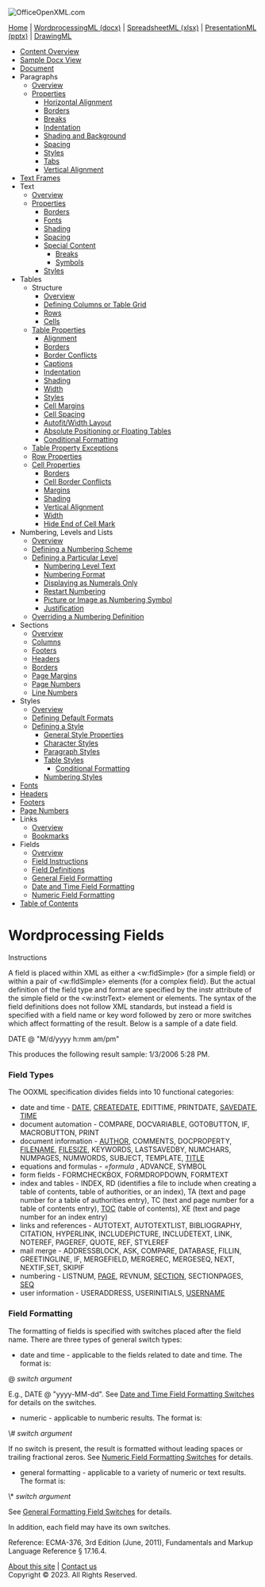 ![OfficeOpenXML.com](images/banner1.png)

[Home](index.md) | [WordprocessingML (docx)](anatomyofOOXML.md) | [SpreadsheetML (xlsx)](anatomyofOOXML-xlsx.md) | [PresentationML (pptx)](anatomyofOOXML-pptx.md) | [DrawingML](drwOverview.md)

- [Content Overview](WPcontentOverview.md)
- [Sample Docx View](WPsampleDoc.md)
- [Document](WPdocument.md)
- Paragraphs
  - [Overview](WPparagraph.md)
  - [Properties](WPparagraphProperties.md)
    - [Horizontal Alignment](WPalignment.md)
    - [Borders](WPborders.md)
    - [Breaks](WPtextSpecialContent-break.md)
    - [Indentation](WPindentation.md)
    - [Shading and Background](WPshading.md)
    - [Spacing](WPspacing.md)
    - [Styles](WPstyleParStyles.md)
    - [Tabs](WPtab.md)
    - [Vertical Alignment](WPborders.md)
- [Text Frames](WPparagraph-textFrames.md)
- Text
  - [Overview](WPtext.md)
  - [Properties](WPtextFormatting.md)
    - [Borders](WPtextBorders.md)
    - [Fonts](WPtextFonts.md)
    - [Shading](WPtextShading.md)
    - [Spacing](WPtextSpacing.md)
    - [Special Content](WPtextSpecialContent.md)
      - [Breaks](WPtextSpecialContent-break.md)
      - [Symbols](WPtextSpecialContent-symbol.md)
    - [Styles](WPstyleCharStyles.md)
- Tables
  - Structure
    - [Overview](WPtable.md)
    - [Defining Columns or Table Grid](WPtableGrid.md)
    - [Rows](WPtableRow.md)
    - [Cells](WPtableCell.md)
  - [Table Properties](WPtableProperties.md)
    - [Alignment](WPtableAlignment.md)
    - [Borders](WPtableBorders.md)
    - [Border Conflicts](WPtableCellBorderConflicts.md)
    - [Captions](WPtableCaption.md)
    - [Indentation](WPtableIndent.md)
    - [Shading](WPtableShading.md)
    - [Width](WPtableWidth.md)
    - [Styles](WPstyleTableStyles.md)
    - [Cell Margins](WPtableCellMargins.md)
    - [Cell Spacing](WPtableCellSpacing.md)
    - [Autofit/Width Layout](WPtableLayout.md)
    - [Absolute Positioning or Floating Tables](WPfloatingTables.md)
    - [Conditional Formatting](WPtblLook.md)
  - [Table Property Exceptions](WPtablePropertyExceptions.md)
  - [Row Properties](WPtableRowProperties.md)
  - [Cell Properties](WPtableCellProperties.md)
    - [Borders](WPtableCellProperties-Borders.md)
    - [Cell Border Conflicts](WPtableCellBorderConflicts.md)
    - [Margins](WPtableCellProperties-Margins.md)
    - [Shading](WPtableCellProperties-Shading.md)
    - [Vertical Alignment](WPtableCellProperties-verticalAlignment.md)
    - [Width](WPtableCellProperties-Width.md)
    - [Hide End of Cell Mark](WPhideMark.md)
- Numbering, Levels and Lists
  - [Overview](WPnumbering.md)
  - [Defining a Numbering Scheme](WPnumberingAbstractNum.md)
  - [Defining a Particular Level](WPnumberingLvl.md)
    - [Numbering Level Text](WPnumberingLevelText.md)
    - [Numbering Format](WPnumbering-numFmt.md)
    - [Displaying as Numerals Only](WPnumbering-isLgl.md)
    - [Restart Numbering](WPnumbering-restart.md)
    - [Picture or Image as Numbering Symbol](WPnumbering-imagesAsSymbol.md)
    - [Justification](WPnumbering-lvlJc.md)
  - [Overriding a Numbering Definition](WPnumberingOverride.md)
- Sections
  - [Overview](WPsection.md)
  - [Columns](WPsectionCols.md)
  - [Footers](WPsectionFooterReference.md)
  - [Headers](WPsectionHeaderReference.md)
  - [Borders](WPsectionBorders.md)
  - [Page Margins](WPsectionPgMar.md)
  - [Page Numbers](WPSectionPgNumType.md)
  - [Line Numbers](WPsectionLineNumbering.md)
- Styles
  - [Overview](WPstyles.md)
  - [Defining Default Formats](WPstyleDefaults.md)
  - [Defining a Style](WPstyle.md)
    - [General Style Properties](WPstyleGenProps.md)
    - [Character Styles](WPstyleCharStyles.md)
    - [Paragraph Styles](WPstyleParStyles.md)
    - [Table Styles](WPstyleTableStyles.md)
      - [Conditional Formatting](WPstyleTableStylesCond.md)
    - [Numbering Styles](WPstyleNumStyles.md)
- [Fonts](WPfonts.md)
- [Headers](WPheaders.md)
- [Footers](WPfooters.md)
- [Page Numbers](WPSectionPgNumType.md)
- Links
  - [Overview](WPhyperlink.md)
  - [Bookmarks](WPbookmark.md)
- Fields
  - [Overview](WPfields.md)
  - [Field Instructions](WPfieldInstructions.md)
  - [Field Definitions](WPfieldDefinitions.md)
  - [General Field Formatting](WPgeneralFieldSwitches.md)
  - [Date and Time Field Formatting](WPdateTimeFieldSwitches.md)
  - [Numeric Field Formatting](WPnumericFieldSwitches.md)
- [Table of Contents](WPtableOfContents.md)

# Wordprocessing Fields

Instructions

A field is placed within XML as either a <w:fldSimple> (for a simple field) or within a pair of <w:fldSimple> elements (for a complex field). But the actual definition of the field type and format are specified by the instr attribute of the simple field or the <w:instrText> element or elements. The syntax of the field definitions does not follow XML standards, but instead a field is specified with a field name or key word followed by zero or more switches which affect formatting of the result. Below is a sample of a date field.

DATE \@ "M/d/yyyy h:mm am/pm"

This produces the following result sample: 1/3/2006 5:28 PM.

### Field Types

The OOXML specification divides fields into 10 functional categories:

- date and time - [DATE](WPfieldDefinitions.md#date), [CREATEDATE](WPfieldDefinitions.md#createdate), EDITTIME, PRINTDATE, [SAVEDATE](WPfieldDefinitions.md#savedate), [TIME](WPfieldDefinitions.md#time)
- document automation - COMPARE, DOCVARIABLE, GOTOBUTTON, IF, MACROBUTTON, PRINT
- document information - [AUTHOR](WPfieldDefinitions.md#author), COMMENTS, DOCPROPERTY, [FILENAME](WPfieldDefinitions.md#filename), [FILESIZE](WPfieldDefinitions.md#filesize), KEYWORDS, LASTSAVEDBY, NUMCHARS, NUMPAGES, NUMWORDS, SUBJECT, TEMPLATE, [TITLE](WPfieldDefinitions.md#title)
- equations and formulas - _=formula_ , ADVANCE, SYMBOL
- form fields - FORMCHECKBOX, FORMDROPDOWN, FORMTEXT
- index and tables - INDEX, RD (identifies a file to include when creating a table of contents, table of authorities, or an index), TA (text and page number for a table of authorities entry), TC (text and page number for a table of contents entry), [TOC](WPtableOfContents.md) (table of contents), XE (text and page number for an index entry)
- links and references - AUTOTEXT, AUTOTEXTLIST, BIBLIOGRAPHY, CITATION, HYPERLINK, INCLUDEPICTURE, INCLUDETEXT, LINK, NOTEREF, PAGEREF, QUOTE, REF, STYLEREF
- mail merge - ADDRESSBLOCK, ASK, COMPARE, DATABASE, FILLIN, GREETINGLINE, IF, MERGEFIELD, MERGEREC, MERGESEQ, NEXT, NEXTIF,SET, SKIPIF
- numbering - LISTNUM, [PAGE](WPfieldDefinitions.md#page), REVNUM, [SECTION](WPfieldDefinitions.md#section), SECTIONPAGES, [SEQ](WPfieldDefinitions.md#seq)
- user information - USERADDRESS, USERINITIALS, [USERNAME](WPfieldDefinitions.md#username)

### Field Formatting

The formatting of fields is specified with switches placed after the field name. There are three types of general switch types:

- date and time \- applicable to the fields related to date and time. The format is:

\@ _switch argument_

E.g., DATE \@ "yyyy-MM-dd". See [Date and Time Field Formatting Switches](WPdateTimeFieldSwitches.md) for details on the switches.

- numeric \- applicable to numberic results. The format is:

\\# _switch argument_

If no switch is present, the result is formatted without leading spaces or trailing fractional zeros. See [Numeric Field Formatting Switches](WPnumericFieldSwitches.md) for details.

- general formatting \- applicable to a variety of numeric or text results. The format is:

\\\* _switch argument_

See [General Formatting Field Switches](WPgeneralFieldSwitches.md) for details.

In addition, each field may have its own switches.

Reference: ECMA-376, 3rd Edition (June, 2011), Fundamentals and Markup Language Reference § 17.16.4.

[About this site](aboutThisSite.md) | [Contact us](contactUs.md)  
Copyright © 2023. All Rights Reserved.
